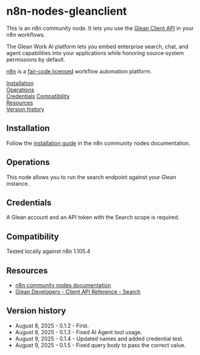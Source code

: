 # n8n-nodes-gleanclient

This is an n8n community node. It lets you use the [Glean Client API](https://developers.glean.com/api/client-api/search/search) in your n8n workflows.

The Glean Work AI platform lets you embed enterprise search, chat, and agent capabilities into your applications while honoring source‑system permissions by default.

[n8n](https://n8n.io/) is a [fair-code licensed](https://docs.n8n.io/reference/license/) workflow automation platform.

[Installation](#installation)  
[Operations](#operations)  
[Credentials](#credentials)
[Compatibility](#compatibility)  
[Resources](#resources)  
[Version history](#version-history)

## Installation

Follow the [installation guide](https://docs.n8n.io/integrations/community-nodes/installation/) in the n8n community nodes documentation.

## Operations

This node allows you to run the search endpoint against your Glean instance.

## Credentials

A Glean account and an API token with the Search scope is required. 

## Compatibility

Tested locally against n8n 1.105.4

## Resources

* [n8n community nodes documentation](https://docs.n8n.io/integrations/#community-nodes)
* [Glean Developers - Client API Reference - Search](https://developers.glean.com/api/client-api/search/search)

## Version history

* August 8, 2025 - 0.1.2 - First.
* August 8, 2025 - 0.1.3 - Fixed AI Agent tool usage.
* August 9, 2025 - 0.1.4 - Updated names and added credential test.
* August 9, 2025 - 0.1.5 - Fixed query body to pass the correct value.


